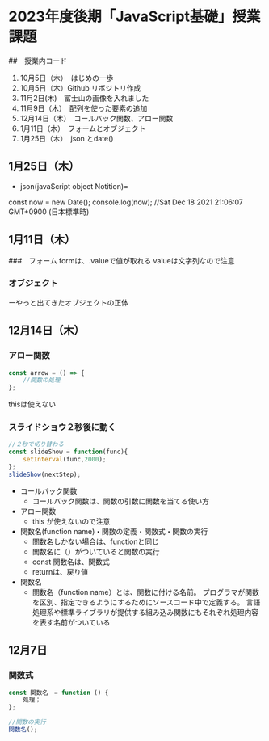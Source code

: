 # 2023年度後期「JavaScript基礎」授業課題

##　授業内コード
1. 10月5日（木）　はじめの一歩
2. 10月5日（木）Github リボジトリ作成
3. 11月2日(木)　富士山の画像を入れました
4. 11月9日（木）　配列を使った要素の追加
5. 12月14日（木）　コールバック関数、アロー関数
6. 1月11日（木）　フォームとオブジェクト
7. 1月25日（木）　json とdate()


## 1月25日（木）

- json(javaScript object Notition)=

const now = new Date();
console.log(now); //Sat Dec 18 2021 21:06:07 GMT+0900 (日本標準時)



## 1月11日（木）

###　フォーム
formは、.valueで値が取れる
valueは文字列なので注意

### オブジェクト
ーやっと出てきたオブジェクトの正体



## 12月14日（木）

### アロー関数

```js
const arrow = () => {
    //関数の処理
};
```

thisは使えない
### スライドショウ２秒後に動く

```js
//２秒で切り替わる
const slideShow = function(func){
    setInterval(func,2000);
};
slideShow(nextStep);
```

- コールバック関数
    - コールバック関数は、関数の引数に関数を当てる使い方
- アロー関数
    - this が使えないので注意
- 関数名(function name)・関数の定義・関数式・関数の実行
    - 関数名しかない場合は、functionと同じ
    - 関数名に（）がついていると関数の実行
    - const 関数名は、関数式
    - returnは、戻り値
- 関数名
    - 関数名（function name）とは、関数に付ける名前。 プログラマが関数を区別、指定できるようにするためにソースコード中で定義する。 言語処理系や標準ライブラリが提供する組み込み関数にもそれぞれ処理内容を表す名前がついている


## 12月7日

### 関数式

```js
const 関数名　= function () {
    処理；
};

//関数の実行
関数名();
```